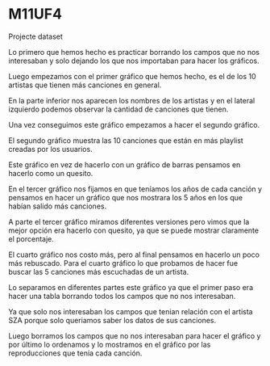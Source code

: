 # M11UF4
 Projecte dataset
 
Lo primero que hemos hecho es practicar borrando los campos que no nos interesaban y solo dejando los que nos importaban para hacer los gráficos.

Luego empezamos con el primer gráfico que hemos hecho, es el de los 10 artistas que tienen más canciones en general.

En la parte inferior nos aparecen los nombres de los artistas y en el lateral izquierdo podemos observar la cantidad de canciones que tienen.

Una vez conseguimos este gráfico empezamos a hacer el segundo gráfico.

El segundo gráfico muestra las 10 canciones que están en más playlist creadas por los usuarios.

Este gráfico en vez de hacerlo con un gráfico de barras pensamos en hacerlo como un quesito.

En el tercer gráfico nos fijamos en que teníamos los años de cada canción y pensamos en hacer un gráfico que nos mostrara los 5 años en los que habían salido más canciones.

A parte el tercer gráfico miramos diferentes versiones pero vimos que la mejor opción era hacerlo con quesito, ya que se puede mostrar claramente el porcentaje.

El cuarto gráfico nos costo más, pero al final pensamos en hacerlo un poco más rebuscado. Para el cuarto gráfico lo que probamos de hacer fue buscar las 5 canciones más escuchadas de un artista.

Lo separamos en diferentes partes este gráfico ya que el primer paso era hacer una tabla borrando todos los campos que no nos interesaban.

Ya que solo nos interesaban los campos que tenian relación con el artista SZA porque solo queriamos saber los datos de sus canciones.

Luego borramos los campos que no nos interesaban para hacer el gráfico y por último lo ordenamos y lo mostramos en el gráfico por las reproducciones que tenía cada canción.

